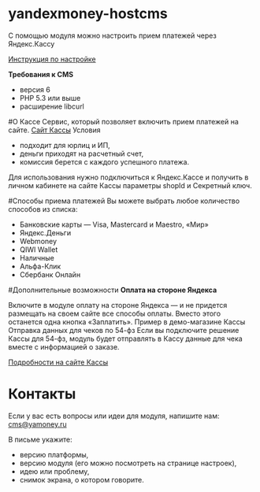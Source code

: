 # yandexmoney-hostcms

С помощью модуля можно настроить прием платежей через Яндекс.Кассу

[Инструкция по настройке](https://kassa.yandex.ru/manuals/hostcms)

**Требования к CMS**
* версия 6
* PHP 5.3 или выше
* расширение libcurl

#О Кассе
Сервис, который позволяет включить прием платежей на сайте.
[Сайт Кассы](https://kassa.yandex.ru/)
Условия
 
* подходит для юрлиц и ИП,
* деньги приходят на расчетный счет,
* комиссия берется с каждого успешного платежа.

Для использования нужно подключиться к Яндекс.Кассе и получить в личном кабинете на сайте Кассы параметры shopId и Секретный ключ.

#Способы приема платежей
Вы можете выбрать любое количество способов из списка:

* Банковские карты — Visa, Mastercard и Maestro, «Мир»
* Яндекс.Деньги 
* Webmoney
* QIWI Wallet
* Наличные 
* Альфа-Клик
* Сбербанк Онлайн

#Дополнительные возможности
**Оплата на стороне Яндекса**

Включите в модуле оплату на стороне Яндекса — и не придется размещать на своем сайте все способы оплаты. Вместо этого останется одна кнопка «Заплатить».
Пример в демо-магазине Кассы
Отправка данных для чеков по 54-фз
Если вы подключите решение Кассы для 54-фз, модуль будет отправлять в Кассу данные для чека вместе с информацией о заказе.

[Подробности на сайте Кассы](https://kassa.yandex.ru/54fz)

# Контакты

Если у вас есть вопросы или идеи для модуля, напишите нам: cms@yamoney.ru

В письме укажите:
* версию платформы,
* версию модуля (его можно посмотреть на странице настроек),
* идею или проблему,
* снимок экрана, о котором говорите.
